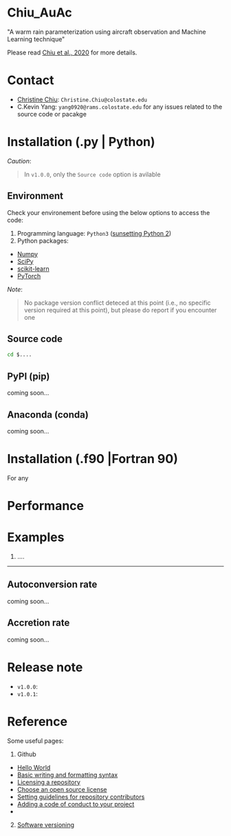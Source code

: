 # Chiu_AuAc
"A warm rain parameterization using aircraft observation and Machine Learning technique"

Please read [Chiu et al., 2020]() for more details.

Contact
=======

* [Christine Chiu](https://www.atmos.colostate.edu/people/faculty/chiu/): `Christine.Chiu@colostate.edu`
* C.Kevin Yang: `yang0920@rams.colostate.edu` for any issues related to the source code or pacakge

Installation (.py | Python)
===========================
*Caution*: 
> In `v1.0.0`, only the `Source code` option is avilable

Environment
-----------
Check your environement before using the below options to access the code:

1. Programming language: `Python3` ([sunsetting Python 2](https://www.python.org/doc/sunset-python-2/#:~:text=We%20have%20decided%20that%20January,as%20soon%20as%20you%20can.))
2. Python packages: 
* [Numpy](https://numpy.org/)
* [SciPy](https://www.scipy.org/)
* [scikit-learn](https://scikit-learn.org/stable/)
* [PyTorch](https://pytorch.org/)

*Note*: 
> No package version conflict deteced at this point (i.e., no specific version required at this point), but please do report if you encounter one

Source code
-----------
```bash
cd $....
```
PyPI (pip)
----------
coming soon...

Anaconda (conda)
----------------
coming soon...

Installation (.f90 |Fortran 90)
===============================
For any 

Performance
===========

Examples
========

1. ....
-----------------------


Autoconversion rate
-------------------
coming soon...

Accretion rate
--------------
coming soon...

Release note
============

* `v1.0.0`: 
* `v1.0.1`:

Reference
=========
Some useful pages: 

1. Github
  * [Hello World](https://guides.github.com/activities/hello-world/)
  * [Basic writing and formatting syntax](https://docs.github.com/en/free-pro-team@latest/github/writing-on-github/basic-writing-and-formatting-syntax#links)
  * [Licensing a repository](https://docs.github.com/en/free-pro-team@latest/github/creating-cloning-and-archiving-repositories/licensing-a-repository)
  * [Choose an open source license](https://choosealicense.com/)
  * [Setting guidelines for repository contributors](https://docs.github.com/en/free-pro-team@latest/github/building-a-strong-community/setting-guidelines-for-repository-contributors)
  * [Adding a code of conduct to your project](https://docs.github.com/en/free-pro-team@latest/github/building-a-strong-community/adding-a-code-of-conduct-to-your-project)
  * []()
  
2. [Software versioning](https://en.wikipedia.org/wiki/Software_versioning)

